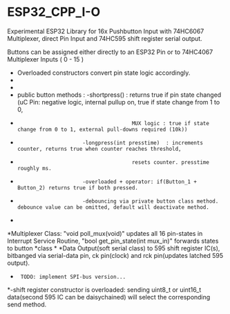 # ESP32_CPP_I-O

Experimental ESP32 Library for 16x Pushbutton Input with 74HC6067 Multiplexer, direct Pin Input
and 74HC595 shift register serial output.

Buttons can be assigned either directly to an ESP32 Pin or to 74HC4067 Multiplexer Inputs ( 0 - 15 )
   * Overloaded constructors convert pin state logic accordingly.
   * 
   * 
   * public button methods  : -shortpress() : returns true if pin state changed (uC Pin: negative logic, internal pullup on, true if state change from 1 to 0, 
   *                                          MUX logic : true if state change from 0 to 1, external pull-downs required (10k))
   *                          -longpress(int presstime)  : increments counter, returns true when counter reaches threshold,
   *                                          resets counter. presstime roughly ms.
   *                          -overloaded + operator: if(Button_1 + Button_2) returns true if both pressed. 
   *                          -debouncing via private button class method. debounce value can be omitted, default will deactivate method.
   *
   *Multiplexer Class: "void poll_mux(void)" updates all 16 pin-states in Interrupt Service Routine, "bool get_pin_state(int mux_in)" forwards states to button    *class
   *
   *Data Output(soft serial class) to 595 shift register IC(s), bitbanged via serial-data pin, ck pin(clock) and rck pin(updates latched 595 output). 
   *      TODO: implement SPI-bus version...
   *-shift register constructor is overloaded: sending uint8_t or uint16_t data(second 595 IC can be daisychained) will select the corresponding send method.
